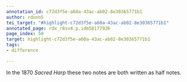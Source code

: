 ```yaml
---
annotation_id: c72d3f5e-a60a-43ac-ab02-8e30365771b1
author: rdunn5
tei_target: "#highlight-c72d3f5e-a60a-43ac-ab02-8e30365771b1"
annotated_page: rdx_r8sv4.p.idm58177936
page_index: 50
target: highlight-c72d3f5e-a60a-43ac-ab02-8e30365771b1
tags:
- difference

---
```

In the 1870 *Sacred Harp* these two notes are both written as half notes.